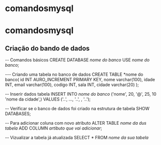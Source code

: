 # comandosmysql
# comandosmysql
## Criação do bando de dados 
-- Comandos básicos
CREATE DATABASE *nome do banco*
USE *nome do banco*;

--- Criando uma tabela no banco de dados
CREATE TABLE *nome do banco(
    id INT AURO_INCREMENT PRIMARY KEY,
    nome varchar(100),
    idade INT,
    email varchar(100),
    codigo INT,
    sala INT,
    cidade varchar(20)
);

-- Inserir dados tabela
INSERT INTO *nome do banco* ('nome', 20, '@', 25, 10 'nome da cidade',) VALUES ('..', ..., '..', , '..');

-- Verificar se o banco de dados foi criado na estrutura de tabela 
SHOW DATABASES;

-- Para adicionar coluna com novo atributo
ALTER TABLE *nome da dus tabela* ADD COLUMN *artibuto que vai adicionar*;

-- Vizualizar a tabela já atualizada
SELECT * FROM *nome da sua tabela*
